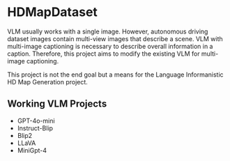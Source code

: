 # HDMapDataset

VLM usually works with a single image. However, autonomous driving dataset images contain multi-view images that describe a scene. VLM with multi-image captioning is necessary to describe overall information in a caption. Therefore, this project aims to modify the existing VLM for multi-image captioning.

This project is not the end goal but a means for the Language Informanistic HD Map Generation project.

## Working VLM Projects
<ul>
<li>GPT-4o-mini</li>
<li>Instruct-Blip</li>
<li>Blip2</li>
<li>LLaVA</li>
<li>MiniGpt-4</li>
</ul>
